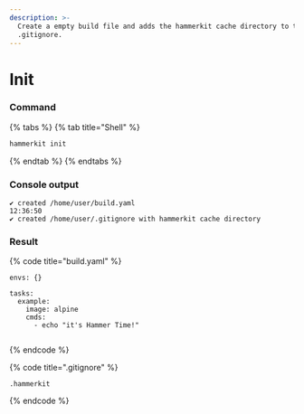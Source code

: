 ```yaml
---
description: >-
  Create a empty build file and adds the hammerkit cache directory to the
  .gitignore.
---
```


# Init

### Command

{% tabs %}
{% tab title="Shell" %}
```bash
hammerkit init
```
{% endtab %}
{% endtabs %}

### Console output

```
✔ created /home/user/build.yaml                                                                                                           12:36:50
✔ created /home/user/.gitignore with hammerkit cache directory 
```

### Result

{% code title="build.yaml" %}
```
envs: {}

tasks:
  example:
    image: alpine
    cmds:
      - echo "it's Hammer Time!"
      
```
{% endcode %}

{% code title=".gitignore" %}
```
.hammerkit
```
{% endcode %}
